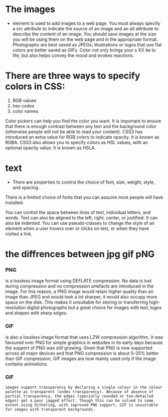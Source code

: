  # The images
 * element is used to add images to a
web page.
 You must always specify a src attribute to indicate the
source of an image and an alt attribute to describe the
content of an image.
 You should save images at the size you will be using
them on the web page and in the appropriate format.
 Photographs are best saved as JPEGs; illustrations or
logos that use flat colors are better saved as GIFs.
Color not only brings your s XX ite to life, but also helps
convey the mood and evokes reactions.
# There are three ways to specify colors in CSS:
 1. RGB values
 2. hex codes
 3. color names

 Color pickers can help you find the color you want.
 It is important to ensure that there is enough contrast
between any text and the background color (otherwise
people will not be able to read your content).
 CSS3 has introduced an extra value for RGB colors to
indicate opacity. It is known as RGBA.
 CSS3 also allows you to specify colors as HSL values,
with an optional opacity value. It is known as HSLA.
# text
* There are properties to control the choice of
 font, size,
weight, style, and spacing.

 There is a limited choice of fonts that you can assume
most people will have installed.
 
You can control the space between lines of text,
individual letters, and words. Text can also be aligned
to the left, right, center, or justified. It can also be
indented.
 You can use pseudo-classes to change the style of an
element when a user hovers over or clicks on text, or
when they have visited a link.

  # the diffrences between jpg gif  pNG
  ### PNG 
  is a lossless image format using DEFLATE compression. No data is lost during compression and no compression artefacts are introduced in the image. For this reason, a PNG image would retain higher quality than an image than JPEG and would look a lot sharper, it would also occupy more space on the disk. This makes it unsuitable for storing or transferring high-resolution digital photographs but a great choice for images with text, logos and shapes with sharp edges.
  ### GIF
   is also a lossless image format that uses LZW compression algorithm. It was favoured over PNG for simple graphics in websites in its early days because the support of PNG was still growing. Given that PNG is now supported across all major devices and that PNG compression is about 5–25% better than GIF compression, GIF images are now mainly used only if the image contains animations.
   ### GIF
    images support transparency by declaring a single colour in the colour palette as transparent (index transparency). Because of absence of partial transparency, the edges (specially rounded or too-detailed edges) get a poor jagged effect. Though this can be solved to some extent using dithering, with improved PNG support, GIF is unsuitable for images with transparent backgrounds.

